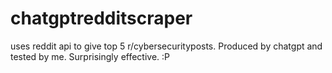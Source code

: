 # chatgptredditscraper
uses reddit api to give top 5 r/cybersecurityposts. Produced by chatgpt and tested by me. Surprisingly effective. :P
